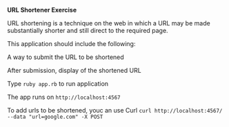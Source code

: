 **URL Shortener Exercise**

URL shortening is a technique on the web in which a URL may be made substantially shorter and still direct to the required page.

This application should include the following:

A way to submit the URL to be shortened

After submission, display of the shortened URL

Type `ruby app.rb` to run application

The app runs on `http://localhost:4567`

To add urls to be shortened, youc an use Curl
`curl http://localhost:4567/ --data "url=google.com" -X POST`
